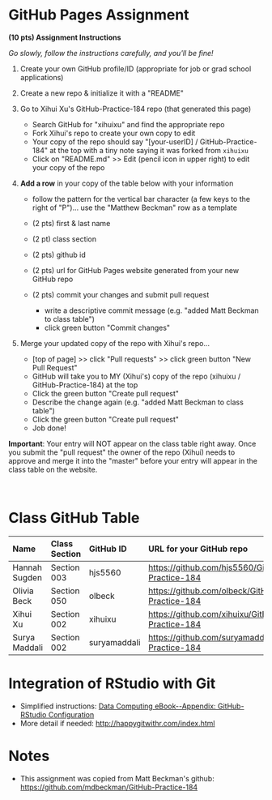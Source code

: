 
# GitHub Pages Assignment

**(10 pts) Assignment Instructions**

*Go slowly, follow the instructions carefully, and you'll be fine!*

1. Create your own GitHub profile/ID (appropriate for job or grad school applications)  
2. Create a new repo & initialize it with a "README" 
3. Go to Xihui Xu's GitHub-Practice-184 repo (that generated this page)  
    - Search GitHub for "xihuixu" and find the appropriate repo
    - Fork Xihui's repo to create your own copy to edit
    - Your copy of the repo should say "[your-userID] / GitHub-Practice-184" at the top with a tiny note saying it was forked from `xihuixu`
    - Click on "README.md" >> Edit (pencil icon in upper right) to edit your copy of the repo
4. **Add a row** in your copy of the table below with your information 
    - follow the pattern for the vertical bar character (a few keys to the right of "P")... use the "Matthew Beckman" row as a template
    - (2 pts) first & last name 
    - (2 pt)  class section 
    - (2 pts) github id  
    - (2 pts) url for GitHub Pages website generated from your new GitHub repo
    - (2 pts) commit your changes and submit pull request

        - write a descriptive commit message (e.g. "added Matt Beckman to class table")
        - click green button "Commit changes"

5. Merge your updated copy of the repo with Xihui's repo...
    - [top of page] >> click "Pull requests" >> click green button "New Pull Request"
    - GitHub will take you to MY (Xihui's) copy of the repo (xihuixu / GitHub-Practice-184) at the top
    - Click the green button "Create pull request"
    - Describe the change again (e.g. "added Matt Beckman to class table")
    - Click the green button "Create pull request"
    - Job done!
 
**Important**: Your entry will NOT appear on the class table right away.  Once you submit the "pull request" the owner of the repo (Xihui) needs to approve and merge it into the "master" before your entry will appear in the class table on the website. 

<br>


# Class GitHub Table 

| Name                    | Class Section     | GitHub ID            | URL for your GitHub repo                                 |  
|:------------------------|:------------------|:---------------------|:---------------------------------------------------------|  
| Hannah Sugden           | Section 003       | hjs5560              | https://github.com/hjs5560/GitHub-Practice-184                      |  
| Olivia Beck             | Section 050       | olbeck               | https://github.com/olbeck/GitHub-Practice-184            |  
| Xihui Xu                | Section 002       | xihuixu              | https://github.com/xihuixu/GitHub-Practice-184           |      
| Surya Maddali           | Section 002       | suryamaddali         | https://github.com/suryamaddali/GitHub-Practice-184      |


# Integration of RStudio with Git

- Simplified instructions: [Data Computing eBook--Appendix: GitHub-RStudio Configuration](https://dtkaplan.github.io/DataComputingEbook/appendix-github-rstudio-configuration.html#appendix-github-rstudio-configuration)  
- More detail if needed: <http://happygitwithr.com/index.html>

# Notes

- This assignment was copied from Matt Beckman's github: https://github.com/mdbeckman/GitHub-Practice-184




